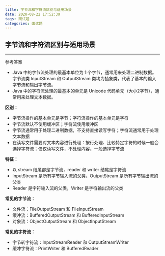 ```yaml
---
title: 字节流和字符流区别与适用场景
date: 2020-08-22 17:52:30
tags: 面试题
categories: 面试题
---
```


## 字节流和字符流区别与适用场景

------

参考答案

- Java 中的字节流处理的最基本单位为 1 个字节，通常用来处理二进制数据。字节流类 InputStream 和 OutputStream 类均为抽象类，代表了基本的输入字节流和输出字节流。
- Java 中的字符流处理的最基本的单元是 Unicode 代码单元（大小2字节），通常用来处理文本数据。

 

**区别：**

- 字节流操作的基本单元是字节；字符流操作的基本单元是字符
- 字节流默认不使用缓冲区；字符流使用缓冲区
- 字节流通常用于处理二进制数据，不支持直接读写字符；字符流通常用于处理文本数据
- 在读写文件需要对文本内容进行处理：按行处理、比较特定字符的时候一般会选择字符流；仅仅读写文件，不处理内容，一般选择字节流

 

**特征：**

- 以 stream 结尾都是字节流，reader 和 writer 结尾是字符流
- InputStream 是所有字节输入流的父类，OutputStream 是所有字节输出流的父类
- Reader 是字符输入流的父类，Writer 是字符输出流的父类

 

**常见的字节流：**

- 文件流：FileOutputStream 和 FileInputStream
- 缓冲流：BufferedOutputStream 和 BufferedInputStream
- 对象流：ObjectOutputStream 和 ObjectInputStream

 

**常见的字符流：**

- 字节转字符流：InputStreamReader 和 OutputStreamWriter
- 缓冲字符流：PrintWriter 和 BufferedReader
